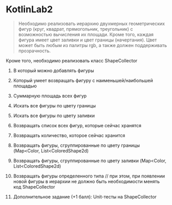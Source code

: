 # KotlinLab2

> Необходимо реализовать иерархию двухмерных геометрических фигур (круг, квадрат, прямогольник, треугольник) с возможностью вычисления их площади.
 Кроме того, каждая фигура имеет цвет заливки и цвет границы (начертания).
 Цвет может быть любым из палитры rgb, а также должен поддерживать прозрачность.
 
Кроме того, необходимо реализовать класс ShapeCollector
1. В который можно добавлять фигуры
2. Который умеет возвращать фигуру с наименьшей/наибольшей площадью
3. Суммарную площадь всех фигур
4. Искать все фигуры по цвету границы
5. Искать все фигуры по цвету заливки
6. Возвращать список всех фигур, которые сейчас хранятся
7. Возвращать количество, которое сейчас хранится
8. Возвращать фигуры, сгруппированные по цвету границы (Map<Color, List<ColoredShape2d)
9. Возвращать фигуры, сгруппированные по цвету заливки (Map<Color, List<ColoredShape2d)
10. Возвращать фигуры определенного типа // при этом, при появлении новой фигуры в иерархии не должно быть необходимости менять код ShapeCollector

11. Дополнительное задание (+1 балл):
Unit-тесты на ShapeCollector

